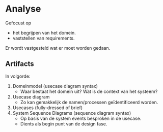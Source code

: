 # Analyse
Gefocust op 
- het begrijpen van het domein.
- vaststellen van requirements.

Er wordt vastgesteld wat er moet worden gedaan.

## Artifacts
In volgorde: 
1. Domeinmodel (usecase diagram syntax)
    - Waar bestaat het domein uit? Wat is de context van het systeem?
2. Usecase diagram
    - Zo kan gemakkelijk de namen/processen geïdentificeerd worden.
3. Usecases (fully-dressed of brief)
4. System Sequence Diagrams (sequence diagram syntax)
    - Op basis van de system events besproken in de usecase. 
    - Dients als begin punt van de design fase.
